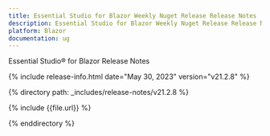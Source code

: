 ```yaml
---
title: Essential Studio for Blazor Weekly Nuget Release Release Notes  
description: Essential Studio for Blazor Weekly Nuget Release Release Notes 
platform: Blazor
documentation: ug
---
```


Essential Studio&reg; for  Blazor  Release Notes  

{% include release-info.html date="May 30, 2023"   version="v21.2.8" %} 

{% directory path: _includes/release-notes/v21.2.8 %}

{% include {{file.url}} %}

{% enddirectory %}

